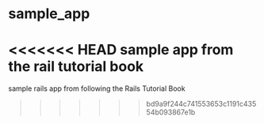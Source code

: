 sample_app
==========

<<<<<<< HEAD
sample app from the rail tutorial book
=======
sample rails app from following the Rails Tutorial Book 
>>>>>>> bd9a9f244c741553653c1191c43554b093867e1b
